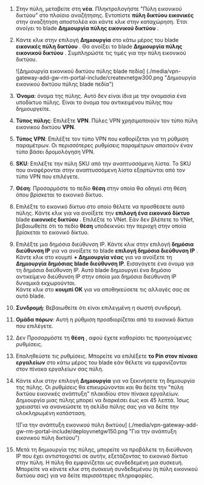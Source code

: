 1. Στην πύλη, μεταβείτε στη **νέα**. Πληκτρολογήστε "Πύλη εικονικού δικτύου" στο πλαίσιο αναζήτησης. Εντοπίστε **πύλη δικτύου εικονικές** στην αναζήτηση αποστολέα και κάντε κλικ στην καταχώρηση. Έτσι ανοίγει το blade **Δημιουργία πύλης εικονικού δικτύου** .
2. Κάντε κλικ στην επιλογή **Δημιουργία** στο κάτω μέρος του blade **εικονικές πύλη δικτύου** . Θα ανοίξει το blade **Δημιουργία πύλης εικονικού δικτύου** . Συμπληρώστε τις τιμές για την πύλη εικονικού δικτύου.

    ![Δημιουργία εικονικού δικτύου πύλης blade πεδία] (./media/vpn-gateway-add-gw-rm-portal-include/createvnetgw300.png "Δημιουργία εικονικού δικτύου πύλης blade πεδία")

3. **Όνομα**: όνομα της πύλης. Αυτό δεν είναι ίδια με την ονομασία ένα υποδίκτυο πύλης. Είναι το όνομα του αντικειμένου πύλης που δημιουργείτε.

4. **Τύπος πύλης**: Επιλέξτε **VPN**. Πύλες VPN χρησιμοποιούν τον τύπο πύλη εικονικού δικτύου **VPN**. 

5. **Τύπος VPN**: Επιλέξτε τον τύπο VPN που καθορίζεται για τη ρύθμιση παραμέτρων. Οι περισσότερες ρυθμίσεις παραμέτρων απαιτούν έναν τύπο βάσει δρομολόγηση VPN.

6. **SKU**: Επιλέξτε την πύλη SKU από την αναπτυσσόμενη λίστα. Το SKU που αναφέρονται στην αναπτυσσόμενη λίστα εξαρτώνται από τον τύπο VPN που επιλέγετε.

7. **Θέση**: Προσαρμόστε το πεδίο **θέση** στην οποία θα οδηγεί στη θέση όπου βρίσκεται το εικονικό δίκτυο.
 
8. Επιλέξτε το εικονικό δίκτυο στο οποίο θέλετε να προσθέσετε αυτό πύλης. Κάντε κλικ για να ανοίξετε την **επιλογή ένα εικονικό δίκτυο** blade **εικονικές δικτύου** . Επιλέξτε το VNet. Εάν δεν βλέπετε το VNet, βεβαιωθείτε ότι το πεδίο **θέση** υποδεικνύει την περιοχή στην οποία βρίσκεται το εικονικό δίκτυο.

9. Επιλέξτε μια δημόσια διεύθυνση IP. Κάντε κλικ στην επιλογή **δημόσια διεύθυνση IP** για να ανοίξετε το blade **επιλογή δημόσια διεύθυνση IP** . Κάντε κλικ στο κουμπί **+ Δημιουργία νέας** για να ανοίξετε τη **Δημιουργία δημόσιας blade διεύθυνση IP**. Εισαγάγετε ένα όνομα για τη δημόσια διεύθυνση IP. Αυτό blade δημιουργεί ένα δημόσιο αντικείμενο διεύθυνση IP στην οποία μια δημόσια διεύθυνση IP δυναμικά εκχωρούνται.<br>Κάντε κλικ στο **κουμπί OK** για να αποθηκεύσετε τις αλλαγές σας σε αυτό blade.

10. **Συνδρομή**: Βεβαιωθείτε ότι είναι επιλεγμένη η σωστή συνδρομή.

11. **Ομάδα πόρων**: Αυτή η ρύθμιση προσδιορίζεται από το εικονικό δίκτυο που επιλέγετε. 

12. Δεν Προσαρμόστε τη **θέση** , αφού έχετε καθορίσει τις προηγούμενες ρυθμίσεις.

13. Επαληθεύστε τις ρυθμίσεις. Μπορείτε να επιλέξετε **το Pin στον πίνακα εργαλείων** στο κάτω μέρος του blade εάν θέλετε να εμφανίζονται στον πίνακα εργαλείων σας πύλη.

14. Κάντε κλικ στην επιλογή **Δημιουργία** για να ξεκινήσετε τη δημιουργία της πύλης. Οι ρυθμίσεις θα επικυρώνονται και θα δείτε την "πύλη δικτύου εικονικές ανάπτυξη" πλακιδίου στον πίνακα εργαλείων. Δημιουργία μιας πύλης μπορεί να διαρκέσει έως και 45 λεπτά. Ίσως χρειαστεί να ανανεώσετε τη σελίδα πύλης σας για να δείτε την ολοκληρωμένη κατάσταση.

    ![Για την ανάπτυξη εικονικού πύλη δικτύου] (./media/vpn-gateway-add-gw-rm-portal-include/deployvnetgw150.png "Για την ανάπτυξη εικονικού πύλη δικτύου")

11. Μετά τη δημιουργία της πύλης, μπορείτε να προβάλετε τη διεύθυνση IP που έχει αντιστοιχιστεί σε αυτήν, εξετάζοντας το εικονικό δίκτυο στην πύλη. Η πύλη θα εμφανίζεται ως συνδεδεμένη μια συσκευή. Μπορείτε να κάνετε κλικ στη συσκευή συνδεδεμένου (η πύλη εικονικού δικτύου σας) για να δείτε περισσότερες πληροφορίες.



